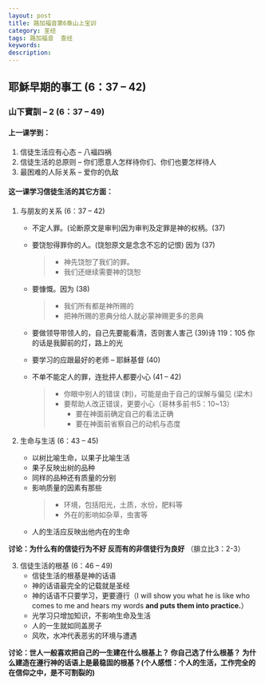 ```yaml
---
layout: post
title: 路加福音第6章山上宝训
category: 圣经
tags: 路加福音  查经
keywords: 
description: 
---
```

<h2>耶穌早期的事工 (6：37 – 42)</h2>      
<h3>山下寶訓 – 2 (6：37 – 49)</h3>  
<h4>上一课学到：</h4>    

1.	信徒生活应有心态 – 八褔四祸
2.	信徒生活的总原则 – 你们愿意人怎样待你们、你们也要怎样待人
3.	最困难的人际关系 – 爱你的仇敌     

<h4>这一课学习信徒生活的其它方面：</h4>   

1.	与朋友的关系 (6：37 – 42)   
    -	不定人罪。(论断原文是审判)因为审判及定罪是神的权柄。(37)   
    -	要饶恕得罪你的人。(饶恕原文是念念不忘的记恨) 因为 (37)     
    
        > *	神先饶恕了我们的罪。   
        > *	我们还继续需要神的饶恕   
    -	要慷慨。因为 (38)
        > * 我们所有都是神所赐的   
        > * 把神所赐的恩典分给人就必蒙神赐更多的恩典    
    -	要做领导带领人的，自己先要能看清，否则害人害己 (39)诗 119：105 你的话是我脚前的灯，路上的光    
    - 要学习的应跟最好的老师 – 耶稣基督 (40)   
    - 不单不能定人的罪，连批抨人都要小心 (41 – 42)   
        > -	你眼中别人的错误 (刺)，可能是由于自己的误解与偏见 (梁木)
        > -	要帮助人改正错误，更要小心（哥林多前书5：10~13）
        >    * 要在神面前确定自己的看法正确
        >    * 要在神面前省察自己的动机与态度   

2.	生命与生活 (6：43 – 45)   
    -	以树比喻生命，以果子比喻生活   
    -	果子反映出树的品种    
    -	同样的品种还有质量的分别   
    -	影响质量的因素有那些
        > * 环境，包括阳光，土质，水份，肥料等
        > * 外在的影响如杂草，虫害等          
    -	人的生活应反映出他内在的生命    

**讨论：为什么有的信徒行为不好
	反而有的非信徒行为良好**     （腓立比3：2-3）

3.	信徒生活的根基 (6：46 – 49)   
    -	信徒生活的根基是神的话语
    -	神的话语最完全的记载就是圣经
    -	神的话语不只要学习，更要遵行（I will show you what he is like who comes to me and hears my words **and puts them into practice.**）
    -	光学习只增加知识，不影响生命及生活
    -	人的一生就如同盖房子
    -	风吹，水冲代表恶劣的环境与遭遇       

**讨论：世人一般喜欢把自己的一生建在什么根基上？
	你自己选了什么根基？
	为什么建造在遵行神的话语上是最稳固的根基？(个人感悟：个人的生活，工作完全的在信仰之中，是不可割裂的)**

